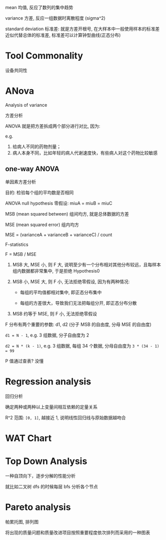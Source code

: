 mean 均值, 反应了数列的集中趋势

variance 方差, 反应一组数据时离散程度 (sigma^2)

standard deviation 标准差: 就是方差开根号, 在大样本中一般使用样本的标准差近似代替总体的标准差, 标准差可以计算钟型曲线(正态分布)

# Tool Commonality

设备共同性

# ANova

Analysis of variance

方差分析

ANOVA 就是把方差拆成两个部分进行对比, 因为:

e.g.

1. 给病人不同的药物剂量；
2. 病人本身不同，比如年轻的病人代谢速度快，有些病人对这个药物比较敏感

## one-way ANOVA

单因素方差分析

目的: 检验每个组的平均数是否相同

ANOVA null hypothesis 零假设: miuA = miuB = miuC

MSB (mean squared between) 组间均方, 就是总体数据的方差

MSE (mean squared error) 组内均方

MSE = (varianceA + varianceB + varianceC) / count

F-statistics

F = MSB / MSE

1. MSB 大, MSE 小, 则 F 大, 说明至少有一个分布相对其他分布较远，且每样本组内数据都非常集中, 于是拒绝 Hypothesis0

2. MSB 小, MSE 大, 则 F 小, 无法拒绝零假设, 因为有两种情况:

    - 每组的平均值都相对集中, 即正态分布集中

    - 每组的方差很大，导致我们无法把每组分开, 即正态分布分散

3. MSB 约等于 MSE, 则 F 小, 无法拒绝零假设

F 分布有两个重要的参数: d1, d2 (分子 MSB 的自由度, 分母 MSE 的自由度)

`d1 = N - 1`, e.g. 3 组数据, 分子自由度为 2

`d2 = N * (k - 1)`, e.g. 3 组数据, 每组 34 个数据, 分母自由度为 `3 * (34 - 1) = 99`

P 值通过查表? 没懂

# Regression analysis

回归分析

确定两种或两种以上变量间相互依赖的定量关系

R^2 范围: `[0, 1]`, 越接近 1, 说明线性回归线与原始数据越吻合

# WAT Chart

# Top Down Analysis

一种自顶向下，逐步分解的性能分析

就比如二叉树 dfs 的时候每层 bfs 分析各个节点

# Pareto analysis

帕累托图, 排列图

将出现的质量问题和质量改进项目按照重要程度依次排列而采用的一种图表
